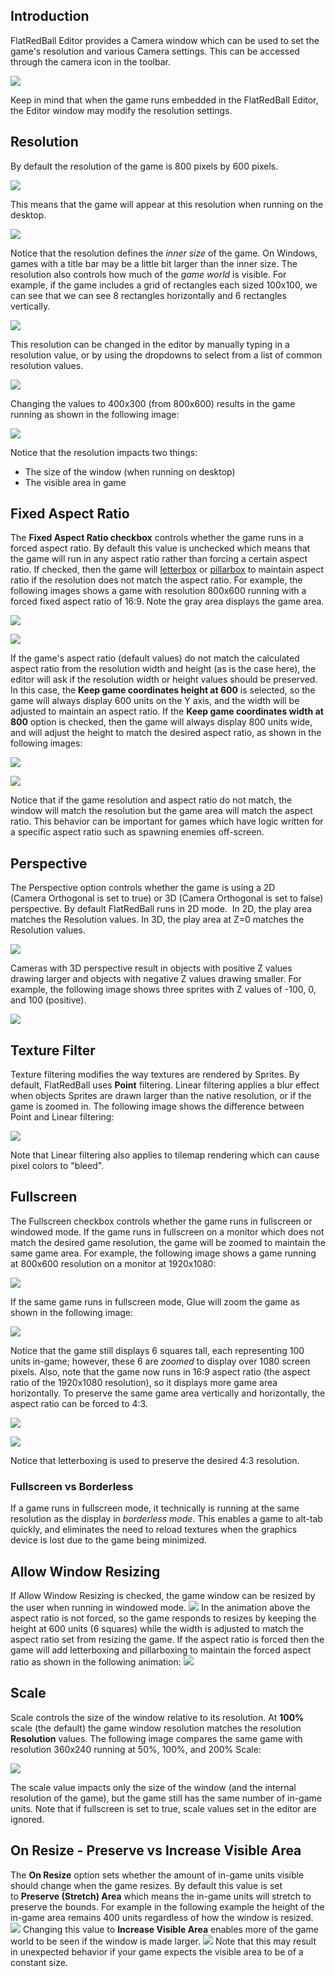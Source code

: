 ## Introduction

FlatRedBall Editor provides a Camera window which can be used to set the game's resolution and various Camera settings. This can be accessed through the camera icon in the toolbar.

![](/media/2023-08-img_64d2bcf75c1dc.png)

Keep in mind that when the game runs embedded in the FlatRedBall Editor, the Editor window may modify the resolution settings.

## Resolution

By default the resolution of the game is 800 pixels by 600 pixels.

![](/media/2021-10-img_6165964d3c8b5.png)

This means that the game will appear at this resolution when running on the desktop.

![](/media/2021-10-img_61658db25902c.png)

Notice that the resolution defines the *inner size* of the game. On Windows, games with a title bar may be a little bit larger than the inner size. The resolution also controls how much of the *game world* is visible. For example, if the game includes a grid of rectangles each sized 100x100, we can see that we can see 8 rectangles horizontally and 6 rectangles vertically.

![](/media/2021-10-img_61659544e130f.png)

This resolution can be changed in the editor by manually typing in a resolution value, or by using the dropdowns to select from a list of common resolution values.

![](/media/2021-10-img_616595823387f.png)

Changing the values to 400x300 (from 800x600) results in the game running as shown in the following image:

![](/media/2021-10-img_616595dd8ed5e.png)

Notice that the resolution impacts two things:

-   The size of the window (when running on desktop)
-   The visible area in game

## Fixed Aspect Ratio

The **Fixed Aspect Ratio checkbox** controls whether the game runs in a forced aspect ratio. By default this value is unchecked which means that the game will run in any aspect ratio rather than forcing a certain aspect ratio. If checked, then the game will [letterbox](https://en.wikipedia.org/wiki/Letterboxing_(filming)) or [pillarbox](https://en.wikipedia.org/wiki/Pillarbox) to maintain aspect ratio if the resolution does not match the aspect ratio. For example, the following images shows a game with resolution 800x600 running with a forced fixed aspect ratio of 16:9. Note the gray area displays the game area.

![](/media/2021-12-img_61ad4ae330bb6.png)

![](/media/2021-12-img_61ad4afa2ba58.png)

If the game's aspect ratio (default values) do not match the calculated aspect ratio from the resolution width and height (as is the case here), the editor will ask if the resolution width or height values should be preserved. In this case, the **Keep game coordinates height at 600** is selected, so the game will always display 600 units on the Y axis, and the width will be adjusted to maintain an aspect ratio. If the **Keep game coordinates width at 800** option is checked, then the game will always display 800 units wide, and will adjust the height to match the desired aspect ratio, as shown in the following images:

![](/media/2021-12-img_61ad4b906b200.png)

![](/media/2021-12-img_61ad4bee67b94.png)

Notice that if the game resolution and aspect ratio do not match, the window will match the resolution but the game area will match the aspect ratio. This behavior can be important for games which have logic written for a specific aspect ratio such as spawning enemies off-screen.

## Perspective

The Perspective option controls whether the game is using a 2D (Camera Orthogonal is set to true) or 3D (Camera Orthogonal is set to false) perspective. By default FlatRedBall runs in 2D mode.  In 2D, the play area matches the Resolution values. In 3D, the play area at Z=0 matches the Resolution values.

![](/media/2021-12-img_61ad4e7ec65bb.png)

Cameras with 3D perspective result in objects with positive Z values drawing larger and objects with negative Z values drawing smaller. For example, the following image shows three sprites with Z values of -100, 0, and 100 (positive).

![](/media/2021-12-img_61ad50a14039a.png)

## Texture Filter

Texture filtering modifies the way textures are rendered by Sprites. By default, FlatRedBall uses **Point** filtering. Linear filtering applies a blur effect when objects Sprites are drawn larger than the native resolution, or if the game is zoomed in. The following image shows the difference between Point and Linear filtering:

![](/media/2021-12-img_61ad525a252ff.png)

Note that Linear filtering also applies to tilemap rendering which can cause pixel colors to "bleed".

## Fullscreen

The Fullscreen checkbox controls whether the game runs in fullscreen or windowed mode. If the game runs in fullscreen on a monitor which does not match the desired game resolution, the game will be zoomed to maintain the same game area. For example, the following image shows a game running at 800x600 resolution on a monitor at 1920x1080:

![](/media/2021-12-img_61ad541cb742d.png)

If the same game runs in fullscreen mode, Glue will zoom the game as shown in the following image:

![](/media/2021-12-img_61ad543f63cc9.png)

Notice that the game still displays 6 squares tall, each representing 100 units in-game; however, these 6 are *zoomed* to display over 1080 screen pixels. Also, note that the game now runs in 16:9 aspect ratio (the aspect ratio of the 1920x1080 resolution), so it displays more game area horizontally. To preserve the same game area vertically and horizontally, the aspect ratio can be forced to 4:3.

![](/media/2021-12-img_61ad551478ad6.png)

![](/media/2021-12-img_61ad5532cd486.png)

Notice that letterboxing is used to preserve the desired 4:3 resolution.

### Fullscreen vs Borderless

If a game runs in fullscreen mode, it technically is running at the same resolution as the display in *borderless mode*. This enables a game to alt-tab quickly, and eliminates the need to reload textures when the graphics device is lost due to the game being minimized.

## Allow Window Resizing

If Allow Window Resizing is checked, the game window can be resized by the user when running in windowed mode. [![](/media/2021-10-05_17-20-27.gif)](/media/2021-10-05_17-20-27.gif) In the animation above the aspect ratio is not forced, so the game responds to resizes by keeping the height at 600 units (6 squares) while the width is adjusted to match the aspect ratio set from resizing the game. If the aspect ratio is forced then the game will add letterboxing and pillarboxing to maintain the forced aspect ratio as shown in the following animation: [![](/media/2021-10-05_17-22-23.gif)](/media/2021-10-05_17-22-23.gif)

## Scale

Scale controls the size of the window relative to its resolution. At **100%** scale (the default) the game window resolution matches the resolution **Resolution** values. The following image compares the same game with resolution 360x240 running at 50%, 100%, and 200% Scale:

![](/media/2021-12-img_61ad9b6b69943.png)

The scale value impacts only the size of the window (and the internal resolution of the game), but the game still has the same number of in-game units. Note that if fullscreen is set to true, scale values set in the editor are ignored.

## On Resize - Preserve vs Increase Visible Area

The **On Resize** option sets whether the amount of in-game units visible should change when the game resizes. By default this value is set to **Preserve (Stretch) Area** which means the in-game units will stretch to preserve the bounds. For example in the following example the height of the in-game area remains 400 units regardless of how the window is resized. [![](/media/2021-10-05_22_17_34.gif)](/media/2021-10-05_22_17_34.gif) Changing this value to **Increase Visible Area** enables more of the game world to be seen if the window is made larger. [![](/media/2021-10-05_22_19_04.gif)](/media/2021-10-05_22_19_04.gif) Note that this may result in unexpected behavior if your game expects the visible area to be of a constant size.  
